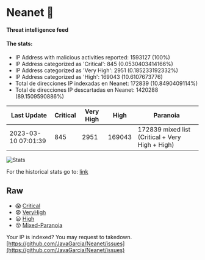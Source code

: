 # Neanet :hocho:
#### Threat intelligence feed
#### The stats:

- IP Address with malicious activities reported: 1593127 (100%)
- IP Address categorized as 'Critical':  845 (0.0530403414166%)
- IP Address categorized as 'Very High':  2951 (0.185233192332%)
- IP Address categorized as 'High':  169043 (10.6107673776)
- Total de direcciones IP indexadas en Neanet:  172839 (10.8490409114%)
- Total de direcciones IP descartadas en Neanet:  1420288 (89.1509590886%)

| Last Update | Critical | Very High | High | Paranoia |
| --- | --- | --- | --- | --- |
| 2023-03-10 07:01:39 | 845 | 2951 | 169043 | 172839 mixed list (Critical + Very High + High)|

![Stats](https://docs.google.com/spreadsheets/d/e/2PACX-1vSnaNMIXVabIpDJjufMlzH7poXnshF3mgd8Is1g9ytUEzVsP5my4Trn8f-xkoLLQ38xpL3HtmUexLo6/pubchart?oid=501124687&format=image)

For the historical stats go to: [link](/stats.csv)
## Raw
- :scream: [Critical](https://raw.githubusercontent.com/JavaGarcia/Neanet/master/blacklists/neanet_critical.txt)
- :fearful: [VeryHigh](https://raw.githubusercontent.com/JavaGarcia/Neanet/master/blacklists/neanet_veryHigh.txtt)
- :frowning: [High](https://raw.githubusercontent.com/JavaGarcia/Neanet/master/blacklists/neanet_high.txt)
- :dizzy_face: [Mixed-Paranoia](https://raw.githubusercontent.com/JavaGarcia/Neanet/master/blacklists/neanet_all.txt)


Your IP is indexed? You may request to takedown. [https://github.com/JavaGarcia/Neanet/issues](https://github.com/JavaGarcia/Neanet/issues)




























































































































































































































































































































































































































































































































































































































































































































































































































































































































































































































































































































































































































































































































































































































































































































































































































































































































































































































































































































































































































































































































































































































































































































































































































































































































































































































































































































































































































































































































































































































































































































































































































































































































































































































































































































































































































































































































































































































































































































































































































































































































































































































































































































































































































































































































































































































































































































































































































































































































































































































































































































































































































































































































































































































































































































































































































































































































































































































































































































































































































































































































































































































































































































































































































































































































































































































































































































































































































































































































































































































































































































































































































































































































































































































































































































































































































































































































































































































































































































































































































































































































































































































































































































































































































































































































































































































































































































































































































































































































































































































































































































































































































































































































































































































































































































































































































































































































































































































































































































































